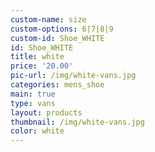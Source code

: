 ```yaml
---
custom-name: size
custom-options: 6|7|8|9
custom-id: Shoe_WHITE
id: Shoe_WHITE
title: white
price: '20.00'
pic-url: /img/white-vans.jpg
categories: mens_shoe
main: true
type: vans
layout: products
thumbnail: /img/white-vans.jpg
color: white
---
```

